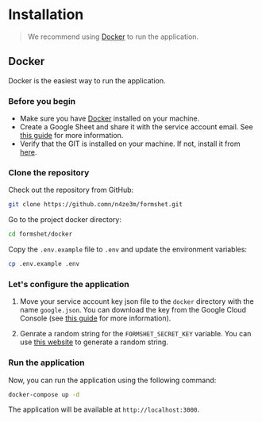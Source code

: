 # Installation

> We recommend using [Docker](https://www.docker.com/) to run the application.

## Docker

Docker is the easiest way to run the application.

### Before you begin

- Make sure you have [Docker](https://www.docker.com/) installed on your machine.
- Create a Google Sheet and share it with the service account email. See [this guide](https://support.google.com/a/answer/7378726?hl=en) for more information.
- Verify that the GIT is installed on your machine. If not, install it from [here](https://git-scm.com/downloads).


### Clone the repository


Check out the repository from GitHub:


```bash
git clone https://github.comn/n4ze3m/formshet.git
```

Go to the project docker directory:

```bash
cd formshet/docker
```

Copy the `.env.example` file to `.env` and update the environment variables:

```bash
cp .env.example .env
```

### Let's configure the application


1. Move your service account key json file to the `docker` directory with the name `google.json`. You can download the key from the Google Cloud Console (see [this guide](https://support.google.com/a/answer/7378726?hl=en) for more information).

2. Genrate a random string for the `FORMSHET_SECRET_KEY` variable. You can use [this website](https://randomkeygen.com/) to generate a random string.

### Run the application

Now, you can run the application using the following command:

```bash
docker-compose up -d
```

The application will be available at `http://localhost:3000`.


